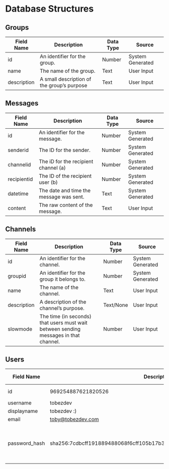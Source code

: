 # Database Structures

## Groups

| Field Name  | Description                                | Data Type | Source           |
|-------------|--------------------------------------------|-----------|------------------|
| id          | An identifier for the group.               | Number    | System Generated |
| name        | The name of the group.                     | Text      | User Input       |
| description | A small description of the group’s purpose | Text      | User Input       |


## Messages

| Field Name  | Description                                | Data Type | Source           |
|-------------|--------------------------------------------|-----------|------------------|
| id          | An identifier for the message.             | Number    | System Generated |
| senderid    | The ID for the sender.                     | Number    | System Generated |
| channelid   | The iD for the recipient channel (a)       | Number    | System Generated |
| recipientid | The ID of the recipient user     (b)       | Number    | System Generated |
| datetime    | The date and time the message was sent.    | Text      | System Generated |
| content     | The raw content of the message.            | Text      | User Input       |


## Channels

| Field Name  | Description                                                                          | Data Type | Source           |
|-------------|--------------------------------------------------------------------------------------|-----------|------------------|
| id          | An identifier for the channel.                                                       | Number    | System Generated |
| groupid     | An identifier for the group it belongs to.                                           | Number    | System Generated |
| name        | The name of the channel.                                                             | Text      | User Input       |
| description | A description of the channel’s purpose.                                              | Text/None | User Input       |
| slowmode    | The time (in seconds) that users must wait between sending messages in that channel. | Number    | User Input       |


## Users

| Field Name    | Description                                                             | Data Type | Source                                             |
|---------------|-------------------------------------------------------------------------|-----------|----------------------------------------------------|
| id            | 969254887621820526                                                      | Number    | System Generated                                   |
| username      | tobezdev                                                                | Text      | User Input                                         |
| displayname   | tobezdev :)                                                             | Text      | User Input                                         |
| email         | toby@tobezdev.com                                                       | Text      | User Input                                         |
| password_hash | sha256:7cdbcff191889488068f6cff105b17b3c7d95f36924504375710d0e89122072a | Text      | User Input (and then hashed for security purposes) |
